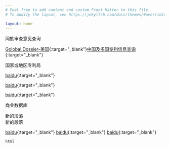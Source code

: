 ```yaml
---
# Feel free to add content and custom Front Matter to this file.
# To modify the layout, see https://jekyllrb.com/docs/themes/#overriding-theme-defaults

layout: home
---
```


同族审查意见查询

[Golobal Dossier-美国](https://globaldossier.uspto.gov/#/){:target="_blank"}[中国及多国专利信息查询](http://cpquery.cnipa.gov.cn/){:target="_blank"}



国家或地区专利局

[baidu](https://baidu.com){:target="_blank"}

[baidu](https://baidu.com){:target="_blank"}

[baidu](https://baidu.com){:target="_blank"}

商业数据库

<div>新的段落</div>
           <div>新的段落</div>

[baidu](https://baidu.com){:target="_blank"}
           [baidu](https://baidu.com){:target="_blank"}
[baidu](https://baidu.com){:target="_blank"}

```
html
```
